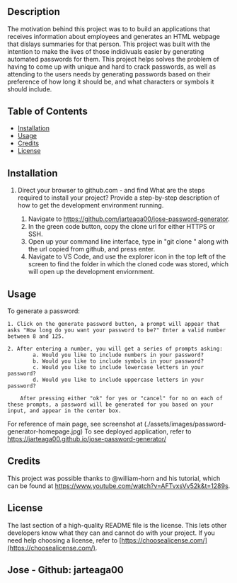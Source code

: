 # <team-profile-generator>

## Description

The motivation behind this project was to to build an applications that receives information about employees and generates an HTML webpage that dislays summaries for that person. This project was built with the intention to make the lives of those indidivuals easier by generating automated passwords for them. This project helps solves the problem of having to come up with unique and hard to crack passwords, as well as attending to the users needs by generating passwords based on their preference of how long it should be, and what characters or symbols it should include.

## Table of Contents

- [Installation](#installation)
- [Usage](#usage)
- [Credits](#credits)
- [License](#license)

## Installation

1. Direct your browser to github.com - and find What are the steps required to install your project? Provide a step-by-step description of how to get the development environment running.
    
    1. Navigate to https://github.com/jarteaga00/jose-password-generator. 
    2. In the green code button, copy the clone url for either HTTPS or SSH. 
    3. Open up your command line interface, type in "git clone " along with the url copied from github, and press enter. 
    4. Navigate to VS Code, and use the explorer icon in the top left of the screen to find the folder in which the cloned code was stored, which will open up the development enviornment. 

## Usage

To generate a password: 

    1. Click on the generate password button, a prompt will appear that asks "How long do you want your password to be?" Enter a valid number between 8 and 125.  

    2. After entering a number, you will get a series of prompts asking: 
            a. Would you like to include numbers in your password?
            b. Would you like to include symbols in your password? 
            c. Would you like to include lowercase letters in your password? 
            d. Would you like to include uppercase letters in your password? 
        
        After pressing either "ok" for yes or "cancel" for no on each of these prompts, a password will be generated for you based on your input, and appear in the center box.  

For reference of main page, see screenshot at (./assets/images/password-generator-homepage.jpg)
To see deployed application, refer to https://jarteaga00.github.io/jose-password-generator/


## Credits

This project was possible thanks to @william-horn and his tutorial, which can be found at https://www.youtube.com/watch?v=AFTvxsVv52k&t=1289s. 

## License

The last section of a high-quality README file is the license. This lets other developers know what they can and cannot do with your project. If you need help choosing a license, refer to [https://choosealicense.com/](https://choosealicense.com/).

Jose - Github: jarteaga00
---